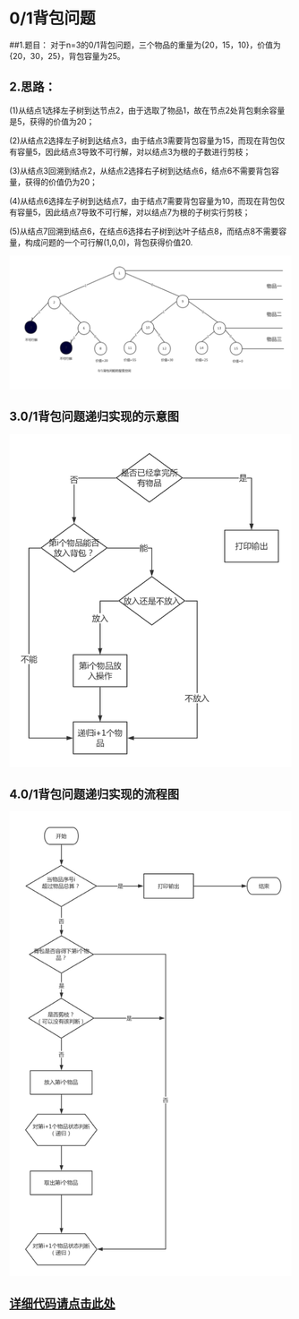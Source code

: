 # 0/1背包问题

##1.题目：
对于n=3的0/1背包问题，三个物品的重量为{20，15，10}，价值为{20，30，25}，背包容量为25。

## 2.思路：
(1)从结点1选择左子树到达节点2，由于选取了物品1，故在节点2处背包剩余容量是5，获得的价值为20；

(2)从结点2选择左子树到达结点3，由于结点3需要背包容量为15，而现在背包仅有容量5，因此结点3导致不可行解，对以结点3为根的子数进行剪枝；

(3)从结点3回溯到结点2，从结点2选择右子树到达结点6，结点6不需要背包容量，获得的价值仍为20；

(4)从结点6选择左子树到达结点7，由于结点7需要背包容量为10，而现在背包仅有容量5，因此结点7导致不可行解，对以结点7为根的子树实行剪枝；

(5)从结点7回溯到结点6，在结点6选择右子树到达叶子结点8，而结点8不需要容量，构成问题的一个可行解(1,0,0)，背包获得价值20.

![](https://github.com/Azcy/Algorithm/blob/master/AlgorithmTypology/BacktrackingMethod/image/01%E8%83%8C%E5%8C%85%E9%97%AE%E9%A2%98%E7%9A%84%E6%90%9C%E7%B4%A2%E7%A9%BA%E9%97%B4.png)

## 3.0/1背包问题递归实现的示意图
![](https://github.com/Azcy/Algorithm/blob/master/AlgorithmTypology/BacktrackingMethod/image/01%E8%83%8C%E5%8C%85%E9%97%AE%E9%A2%98%E7%A4%BA%E6%84%8F%E5%9B%BE.png)

## 4.0/1背包问题递归实现的流程图
![](https://github.com/Azcy/Algorithm/blob/master/AlgorithmTypology/BacktrackingMethod/image/01%E8%83%8C%E5%8C%85%E9%97%AE%E9%A2%98%E7%9A%84%E6%B5%81%E7%A8%8B%E5%9B%BE.png)

## [详细代码请点击此处](https://github.com/Azcy/Algorithm/blob/master/AlgorithmTypology/BacktrackingMethod/java/KnapsackProblem.java)